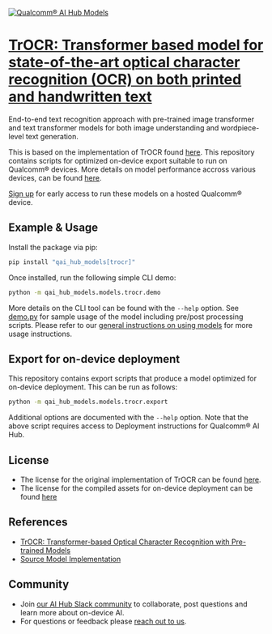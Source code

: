 [![Qualcomm® AI Hub Models](https://qaihub-public-assets.s3.us-west-2.amazonaws.com/qai-hub-models/quic-logo.jpg)](../../README.md)


# [TrOCR: Transformer based model for state-of-the-art optical character recognition (OCR) on both printed and handwritten text](https://aihub.qualcomm.com/models/trocr)

End-to-end text recognition approach with pre-trained image transformer and text transformer models for both image understanding and wordpiece-level text generation.

This is based on the implementation of TrOCR found
[here](https://huggingface.co/microsoft/trocr-small-stage1). This repository contains scripts for optimized on-device
export suitable to run on Qualcomm® devices. More details on model performance
accross various devices, can be found [here](https://aihub.qualcomm.com/models/trocr).

[Sign up](https://myaccount.qualcomm.com/signup) for early access to run these models on
a hosted Qualcomm® device.


## Example & Usage

Install the package via pip:
```bash
pip install "qai_hub_models[trocr]"
```


Once installed, run the following simple CLI demo:

```bash
python -m qai_hub_models.models.trocr.demo
```
More details on the CLI tool can be found with the `--help` option. See
[demo.py](demo.py) for sample usage of the model including pre/post processing
scripts. Please refer to our [general instructions on using
models](../../../#getting-started) for more usage instructions.

## Export for on-device deployment

This repository contains export scripts that produce a model optimized for
on-device deployment. This can be run as follows:

```bash
python -m qai_hub_models.models.trocr.export
```
Additional options are documented with the `--help` option. Note that the above
script requires access to Deployment instructions for Qualcomm® AI Hub.

## License
- The license for the original implementation of TrOCR can be found
  [here](https://github.com/microsoft/unilm/blob/master/LICENSE).
- The license for the compiled assets for on-device deployment can be found [here]({deploy_license_url})

## References
* [TrOCR: Transformer-based Optical Character Recognition with Pre-trained Models](https://arxiv.org/abs/2109.10282)
* [Source Model Implementation](https://huggingface.co/microsoft/trocr-small-stage1)

## Community
* Join [our AI Hub Slack community](https://qualcomm-ai-hub.slack.com/join/shared_invite/zt-2d5zsmas3-Sj0Q9TzslueCjS31eXG2UA#/shared-invite/email) to collaborate, post questions and learn more about on-device AI.
* For questions or feedback please [reach out to us](mailto:ai-hub-support@qti.qualcomm.com).


